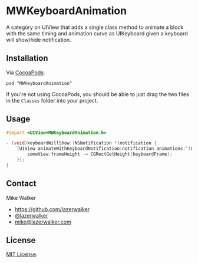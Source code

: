 MWKeyboardAnimation
===================
A category on UIView that adds a single class method to animate a block with the same timing and animation curve as UIKeyboard given a keyboard will show/hide notification.


Installation
------------
Via [CocoaPods](http://cocoapods.org):

    pod "MWKeyboardAnimation"

If you're not using CocoaPods, you should be able to just drag the two files in the `Classes` folder into your project.


Usage
-----
```objective-c
#import <UIView+MWKeyboardAnimation.h>

- (void)keyboardWillShow:(NSNotification *)notification {
    [UIView animateWithKeyboardNotification:notification animations:^(CGRect keyboardFrame) {
        someView.frameHeight -= CGRectGetHeight(keyboardFrame);
    }];
}
```

Contact
-------
Mike Walker

* https://github.com/lazerwalker
* [@lazerwalker](https://twitter.com/lazerwalker)
* mike@lazerwalker.com


License
-------
[MIT License](https://github.com/lazerwalker/MWKeyboardAnimation/blob/master/LICENSE).